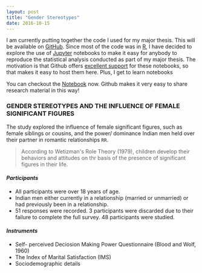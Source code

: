 ```yaml
---
layout: post
title: "Gender Stereotypes"
date: 2016-10-15
---
```


I am currently putting together the code I used for my major thesis. This will be available on [GitHub](https://github.com/sruthipeter/gender-stereotypes). Since most of the code was in [R](https://www.r-project.org/about.html), I have decided to explore the use of [Jupyter](http://jupyter.org/) notebooks to make it easy for anybody to reproduce the statistical analysis conducted as part of my major thesis. The motivation is that Github offers [excellent support](https://github.com/blog/1995-github-jupyter-notebooks-3) for these notebooks, so that makes it easy to host them here. Plus, I get to learn notebooks

You can checkout the [Notebook](https://github.com/sruthipeter/gender-stereotypes/blob/master/gender-stereotypes.ipynb) now. Github makes it very easy to share research material in this way!

### **GENDER STEREOTYPES AND THE INFLUENCE OF FEMALE SIGNIFICANT FIGURES**  

The study explored the influence of female significant figures, such as female siblings or cousins, and the power/ dominance Indian men held over their partner in romantic relationships `RR`.  

>According to Wetizman's Role Theory (1979), children develop their behaviors and attitudes on thr basis of the presence of significant figures in their life. 

#### **_Participants_**  

* All participants were over 18 years of age.   
* Indian men either currently in a relationship (married or unmarried) or had previously been in a relationship.  
* 51 responses were recorded. 3 participants were discarded due to their failure to complete the full survey. 48 participants were studied.  

#### **_Instruments_**  

* Self- perceived Deciosion Making Power Questionnaire (Blood and Wolf, 1960)  
* The Index of Marital Satisfaction (IMS)  
* Sociodemographic details  

